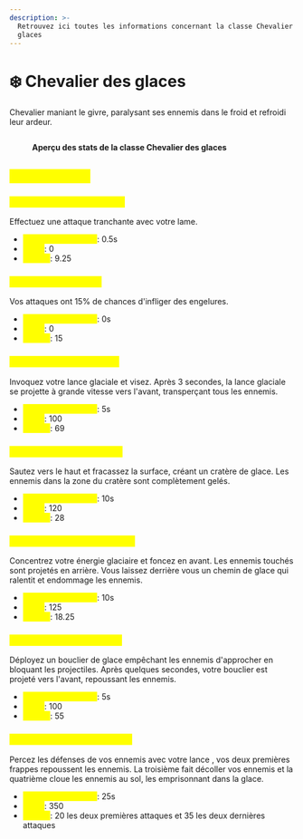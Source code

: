 ```yaml
---
description: >-
  Retrouvez ici toutes les informations concernant la classe Chevalier des
  glaces
---
```


# ❄️ Chevalier des glaces

Chevalier maniant le givre, paralysant ses ennemis dans le froid et refroidi leur ardeur.

<figure><img src="../../.gitbook/assets/LesClasses/LesClasses_ChevalierGlaces.png" alt=""><figcaption><p><strong>Aperçu des stats de la classe Chevalier des glaces</strong></p></figcaption></figure>

## <mark style="color:yellow;">Compétences</mark>

### <mark style="color:yellow;">**Niveau 1 : Frappe de givre**</mark>

Effectuez une attaque tranchante avec votre lame.

* <mark style="color:yellow;">**Temps de recharge**</mark>: 0.5s
* <mark style="color:yellow;">**Mana**</mark>: 0
* <mark style="color:yellow;">**Dégâts**</mark>: 9.25

### <mark style="color:yellow;">**Niveau 5 : Engelures**</mark>

Vos attaques ont 15% de chances d'infliger des engelures.

* <mark style="color:yellow;">**Temps de recharge**</mark>: 0s
* <mark style="color:yellow;">**Mana**</mark>: 0
* <mark style="color:yellow;">**Dégâts**</mark>: 15

### <mark style="color:yellow;">**Niveau 10 : Lance givrée**</mark>

Invoquez votre lance glaciale et visez. Après 3 secondes, la lance glaciale se projette à grande vitesse vers l'avant, transperçant tous les ennemis.

* <mark style="color:yellow;">**Temps de recharge**</mark>: 5s
* <mark style="color:yellow;">**Mana**</mark>: 100
* <mark style="color:yellow;">**Dégâts**</mark>: 69

### <mark style="color:yellow;">**Niveau 15 : Fracas glacial**</mark>

Sautez vers le haut et fracassez la surface, créant un cratère de glace. Les ennemis dans la zone du cratère sont complètement gelés.

* <mark style="color:yellow;">**Temps de recharge**</mark>: 10s
* <mark style="color:yellow;">**Mana**</mark>: 120
* <mark style="color:yellow;">**Dégâts**</mark>: 28

### <mark style="color:yellow;">**Niveau 20 : Charge arctique**</mark>

Concentrez votre énergie glaciaire et foncez en avant. Les ennemis touchés sont projetés en arrière. Vous laissez derrière vous un chemin de glace qui ralentit et endommage les ennemis.

* <mark style="color:yellow;">**Temps de recharge**</mark>: 10s
* <mark style="color:yellow;">**Mana**</mark>: 125
* <mark style="color:yellow;">**Dégâts**</mark>: 18.25

### <mark style="color:yellow;">**Niveau 30 : Bouclier gelé**</mark>

Déployez un bouclier de glace empêchant les ennemis d'approcher en bloquant les projectiles. Après quelques secondes, votre bouclier est projeté vers l'avant, repoussant les ennemis.

* <mark style="color:yellow;">**Temps de recharge**</mark>: 5s
* <mark style="color:yellow;">**Mana**</mark>: 100
* <mark style="color:yellow;">**Dégâts**</mark>: 55

### <mark style="color:yellow;">**Niveau 40 : Percée glaciale**</mark>

Percez les défenses de vos ennemis avec votre lance , vos deux premières frappes repoussent les ennemis. La troisième fait décoller vos ennemis et la quatrième cloue les ennemis au sol, les emprisonnant dans la glace.

* <mark style="color:yellow;">**Temps de recharge**</mark>: 25s
* <mark style="color:yellow;">**Mana**</mark>: 350
* <mark style="color:yellow;">**Dégâts**</mark>: 20 les deux premières attaques et 35 les deux dernières attaques
